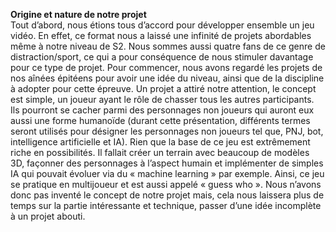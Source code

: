 __**Origine et nature de notre projet**__  <br/>
Tout d’abord, nous étions tous d’accord pour développer ensemble un jeu vidéo. En effet, ce format nous a laissé une infinité de projets abordables même à notre 
niveau de S2. Nous sommes aussi quatre fans de ce genre de distraction/sport, ce qui a pour conséquence de nous stimuler davantage pour ce type de projet.
Pour commencer, nous avons regardé les projets de nos aînées épitéens pour avoir une idée du niveau, ainsi que de la discipline à adopter pour cette épreuve.
Un projet a attiré notre attention, le concept est simple, un joueur ayant le rôle de chasser tous les autres participants. Ils pourront se cacher parmi des 
personnages non joueurs qui auront eux aussi une forme humanoïde (durant cette présentation, différents termes seront utilisés pour désigner les personnages 
non joueurs tel que, PNJ, bot, intelligence artificielle et IA). Rien que la base de ce jeu est extrêmement riche en possibilités. Il fallait créer un terrain 
avec beaucoup de modèles 3D, façonner des personnages à l’aspect humain et implémenter de simples IA qui pouvait évoluer via du « machine learning » par exemple. 
Ainsi, ce jeu se pratique en multijoueur et est aussi appelé « guess who ». Nous n’avons donc pas inventé le concept de notre projet mais, cela nous laissera plus
de temps sur la partie intéressante et technique, passer d’une idée incomplète à un projet abouti.
